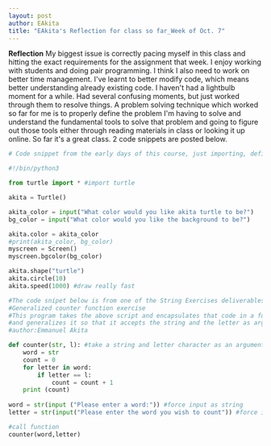 ```yaml
---
layout: post
author: EAkita
title: "EAkita's Reflection for class so far_Week of Oct. 7"
---
```


 
**Reflection**
My biggest issue is correctly pacing myself in this class and hitting the exact requirements for the assignment that week. I enjoy working with students and doing 
pair programming. I think I also need to work on better time management. I've learnt to better modify code, which means better understanding already existing code. 
I haven't had a lightbulb moment for a while. Had several confusing moments, but just worked through them to resolve things. 
A problem solving technique which worked so far for me is to properly define the problem I'm having to solve and understand the fundamental tools to solve that 
problem and going to figure out those tools either through reading materials in class or looking it up online. So far it's a great class. 
2 code snippets are posted below. 


```python
# Code snippet from the early days of this course, just importing, defining things and inputting things fro the user. 

#!/bin/python3

from turtle import * #import turtle

akita = Turtle()

akita_color = input("What color would you like akita turtle to be?")
bg_color = input("What color would you like the background to be?")

akita.color = akita_color
#print(akita_color, bg_color) 
myscreen = Screen()
myscreen.bgcolor(bg_color)

akita.shape("turtle")
akita.circle(10)
akita.speed(1000) #draw really fast

```


```python
#The code snipet below is from one of the String Exercises deliverables 
#Generalized counter function exercise
#This program takes the above script and encapsulates that code in a function named counter, 
#and generalizes it so that it accepts the string and the letter as arguments
#author:Emmanuel Akita 

def counter(str, l): #take a string and letter character as an argument
	word = str
	count = 0
	for letter in word:
		if letter == l:
			count = count + 1
	print (count)
	
word = str(input ("Please enter a word:")) #force input as string
letter = str(input("Please enter the word you wish to count")) #force input as string

#call function
counter(word,letter)

```


